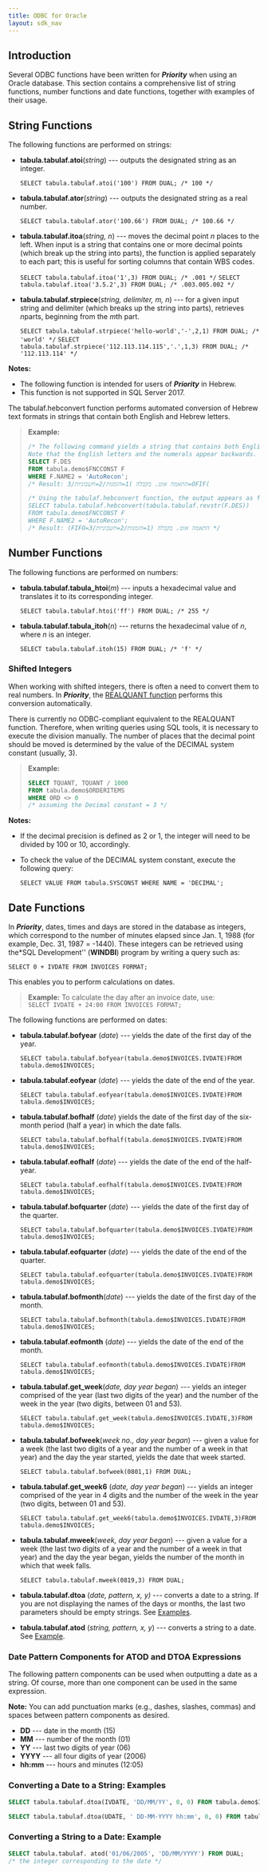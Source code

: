 ```yaml
---
title: ODBC for Oracle
layout: sdk_nav
---
```


## Introduction

Several ODBC functions have been written for ***Priority*** when using
an Oracle database. This section contains a comprehensive list of string
functions, number functions and date functions, together with examples
of their usage.

## String Functions 

The following functions are performed on strings:

-   **tabula.tabulaf.atoi**(*string*) --- outputs the designated string
    as an integer.

    `SELECT tabula.tabulaf.atoi('100') FROM DUAL; /* 100 */`

-   **tabula.tabulaf.ator**(*string*) --- outputs the designated string
    as a real number.

    `SELECT tabula.tabulaf.ator('100.66') FROM DUAL; /* 100.66 */`


-   **tabula.tabulaf.itoa**(*string, n*) --- moves the decimal point *n*
    places to the left. When input is a string that contains one or more
    decimal points (which break up the string into parts), the function
    is applied separately to each part; this is useful for sorting
    columns that contain WBS codes.

    `SELECT tabula.tabulaf.itoa('1',3) FROM DUAL; /* .001 */`
    `SELECT tabula.tabulaf.itoa('3.5.2',3) FROM DUAL; /* .003.005.002 */`


-   **tabula.tabulaf.strpiece**(*string, delimiter, m, n*) --- for a
    given input string and delimiter (which breaks up the string into
    parts), retrieves *n*parts, beginning from the *m*th part.

    `SELECT tabula.tabulaf.strpiece('hello-world','-',2,1) FROM DUAL; /* 'world' */`
    `SELECT tabula.tabulaf.strpiece('112.113.114.115','.',1,3) FROM DUAL; /* '112.113.114' */`


**Notes:**

-   The following function is intended for users of ***Priority*** in
    Hebrew.
-   This function is not supported in SQL Server 2017.


The tabulaf.hebconvert function performs automated conversion of Hebrew
text formats in strings that contain both English and Hebrew letters.

> **Example:**
>
> ```sql
> /* The following command yields a string that contains both English and Hebrew letters. 
> Note that the English letters and the numerals appear backwards. */
> SELECT F.DES 
> FROM tabula.demo$FNCCONST F 
> WHERE F.NAME2 = 'AutoRecon';
> /* Result: התאמה אוט. בקבלה )1=הזמנות/2=חשבוניות/3=OFIF(
>
> /* Using the tabulaf.hebconvert function, the output appears as follows: */
> SELECT tabula.tabulaf.hebconvert(tabula.tabulaf.revstr(F.DES)) 
> FROM tabula.demo$FNCCONST F 
> WHERE F.NAME2 = 'AutoRecon';
> /* Result: ‎(FIFO=3/‎חשבוניות‎=2/‎הזמנות‎=1) ‎בקבלה‎ .‎אוט‎ ‎התאמה‎ */
> ```

## Number Functions 

The following functions are performed on numbers:

-   **tabula.tabulaf.tabula_htoi**(*m*) --- inputs a hexadecimal value
    and translates it to its corresponding integer.

    `SELECT tabula.tabulaf.htoi('ff') FROM DUAL; /* 255 */`


-   **tabula.tabulaf.tabula_itoh**(*n*) --- returns the hexadecimal
    value of *n*, where *n* is an integer.

    `SELECT tabula.tabulaf.itoh(15) FROM DUAL; /* 'f' */`

### Shifted Integers 

When working with shifted integers, there is often a need to convert
them to real numbers. In ***Priority***, the [REALQUANT
function](Non-standard-Scalar-Expressions#Numbers ) performs
this conversion automatically.

There is currently no ODBC-compliant equivalent to the REALQUANT
function. Therefore, when writing queries using SQL tools, it is
necessary to execute the division manually. The number of places that
the decimal point should be moved is determined by the value of the
DECIMAL system constant (usually, 3).

> **Example:**
>
> ```sql
> SELECT TQUANT, TQUANT / 1000
> FROM tabula.demo$ORDERITEMS 
> WHERE ORD <> 0
> /* assuming the Decimal constant = 3 */
> ```



**Notes:**

-   If the decimal precision is defined as 2 or 1, the integer will need
    to be divided by 100 or 10, accordingly.
-   To check the value of the DECIMAL system constant, execute the
    following query:


    `SELECT VALUE FROM tabula.SYSCONST WHERE NAME = 'DECIMAL';`



## Date Functions 

In ***Priority***, dates, times and days are stored in the database
as integers, which correspond to the number of minutes elapsed since
Jan. 1, 1988 (for example, Dec. 31, 1987 = -1440). These integers can be
retrieved using the*SQL Development\'\' (**WINDBI**) program by writing
a query such as:

`SELECT 0 + IVDATE FROM INVOICES FORMAT;`

This enables you to perform calculations on dates.

> **Example:** To calculate the day after an invoice date, use:\
> `SELECT IVDATE + 24:00 FROM INVOICES FORMAT;`

The following functions are performed on dates:

-   **tabula.tabulaf.bofyear** (*date*) --- yields the date of the first
    day of the year.

    `SELECT tabula.tabulaf.bofyear(tabula.demo$INVOICES.IVDATE)FROM tabula.demo$INVOICES;`


-   **tabula.tabulaf.eofyear** (*date*) --- yields the date of the end
    of the year.

    `SELECT tabula.tabulaf.eofyear(tabula.demo$INVOICES.IVDATE)FROM tabula.demo$INVOICES;`


-   **tabula.tabulaf.bofhalf** (*date*) yields the date of the first day
    of the six-month period (half a year) in which the date falls.

    `SELECT tabula.tabulaf.bofhalf(tabula.demo$INVOICES.IVDATE)FROM tabula.demo$INVOICES;`


-   **tabula.tabulaf.eofhalf** (*date*) --- yields the date of the end
    of the half-year.

    `SELECT tabula.tabulaf.eofhalf(tabula.demo$INVOICES.IVDATE)FROM tabula.demo$INVOICES;`


-   **tabula.tabulaf.bofquarter** (*date*) --- yields the date of the
    first day of the quarter.

    `SELECT tabula.tabulaf.bofquarter(tabula.demo$INVOICES.IVDATE)FROM tabula.demo$INVOICES;`


-   **tabula.tabulaf.eofquarter** (*date*) --- yields the date of the
    end of the quarter.

    `SELECT tabula.tabulaf.eofquarter(tabula.demo$INVOICES.IVDATE)FROM tabula.demo$INVOICES;`


-   **tabula.tabulaf.bofmonth**(*date*) --- yields the date of the first
    day of the month.

    `SELECT tabula.tabulaf.bofmonth(tabula.demo$INVOICES.IVDATE)FROM tabula.demo$INVOICES;`


-   **tabula.tabulaf.eofmonth** (*date*) --- yields the date of the end
    of the month.

    `SELECT tabula.tabulaf.eofmonth(tabula.demo$INVOICES.IVDATE)FROM tabula.demo$INVOICES;`


-   **tabula.tabulaf.get_week**(*date, day year began*) --- yields an
    integer comprised of the year (last two digits of the year) and the
    number of the week in the year (two digits, between 01 and 53).

    `SELECT tabula.tabulaf.get_week(tabula.demo$INVOICES.IVDATE,3)FROM tabula.demo$INVOICES;`


-   **tabula.tabulaf.bofweek**(*week no., day year began*) --- given a
    value for a week (the last two digits of a year and the number of a
    week in that year) and the day the year started, yields the date
    that week started.

    `SELECT tabula.tabulaf.bofweek(0801,1) FROM DUAL;`


-   **tabula.tabulaf.get_week6** (*date, day year began*) --- yields an
    integer comprised of the year in 4 digits and the number of the week
    in the year (two digits, between 01 and 53).

    `SELECT tabula.tabulaf.get_week6(tabula.demo$INVOICES.IVDATE,3)FROM tabula.demo$INVOICES;`


-   **tabula.tabulaf.mweek**(*week, day year began*) --- given a value
    for a week (the last two digits of a year and the number of a week
    in that year) and the day the year began, yields the number of the
    month in which that week falls.

    `SELECT tabula.tabulaf.mweek(0819,3) FROM DUAL;`


-   **tabula.tabulaf.dtoa** (*date, pattern, x, y)* --- converts a date
    to a string. If you are not displaying the names of the days or
    months, the last two parameters should be empty strings. See
    [Examples](#Converting-a-Date-to-a-String:-Examples ).


-   **tabula.tabulaf.atod** (*string, pattern, x, y*) --- converts a
    string to a date. See
    [Example](#Converting-a-String-to-a-Date:_Example ).

### Date Pattern Components for ATOD and DTOA Expressions 

The following pattern components can be used when outputting a date as a
string. Of course, more than one component can be used in the same
expression.


**Note:** You can add punctuation marks (e.g., dashes, slashes, commas)
and spaces between pattern components as desired.


-   **DD** --- date in the month (15)
-   **MM** --- number of the month (01)
-   **YY** --- last two digits of year (06)
-   **YYYY** --- all four digits of year (2006)
-   **hh:mm** --- hours and minutes (12:05)

### Converting a Date to a String: Examples 

```sql
SELECT tabula.tabulaf.dtoa(IVDATE, 'DD/MM/YY', 0, 0) FROM tabula.demo$INVOICES;

SELECT tabula.tabulaf.dtoa(UDATE, ' DD-MM-YYYY hh:mm', 0, 0) FROM tabula.demo$INVOICES;
```

### Converting a String to a Date: Example 

```sql
SELECT tabula.tabulaf. atod('01/06/2005', 'DD/MM/YYYY') FROM DUAL;
/* the integer corresponding to the date */
```
